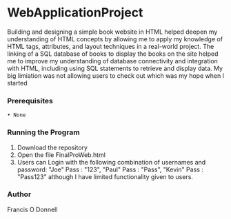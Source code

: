 # WebApplicationProject
Building and designing a simple book website in HTML helped deepen my understanding of HTML concepts by allowing me to apply my knowledge of HTML tags, attributes, and 
layout techniques in a real-world project. The linking of a SQL database of books to display the books on the site helped me to improve my understanding of database 
connectivity and integration with HTML, including using SQL statements to retrieve and display data. My big limiation was not allowing users to check out which was my
hope when I started



### Prerequisites
    • None



### Running the Program
   1. Download the repository
   2. Open the file FinalProWeb.html
   3. Users can Login with the following combination of usernames and password: "Joe" Pass : "123",  "Paul" Pass : "Pass",  "Kevin" Pass : "Pass123"
   although I have limited functionality given to users.
   
   
### Author
Francis O Donnell
   
